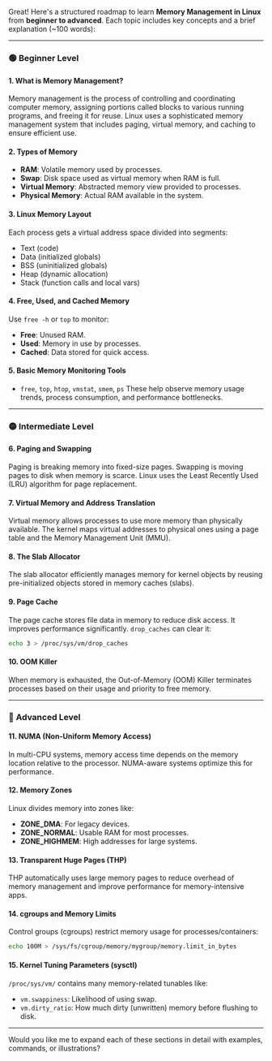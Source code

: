 Great! Here's a structured roadmap to learn **Memory Management in Linux** from **beginner to advanced**. Each topic includes key concepts and a brief explanation (\~100 words):

---

### 🟢 **Beginner Level**

#### 1. **What is Memory Management?**

Memory management is the process of controlling and coordinating computer memory, assigning portions called blocks to various running programs, and freeing it for reuse. Linux uses a sophisticated memory management system that includes paging, virtual memory, and caching to ensure efficient use.

#### 2. **Types of Memory**

* **RAM**: Volatile memory used by processes.
* **Swap**: Disk space used as virtual memory when RAM is full.
* **Virtual Memory**: Abstracted memory view provided to processes.
* **Physical Memory**: Actual RAM available in the system.

#### 3. **Linux Memory Layout**

Each process gets a virtual address space divided into segments:

* Text (code)
* Data (initialized globals)
* BSS (uninitialized globals)
* Heap (dynamic allocation)
* Stack (function calls and local vars)

#### 4. **Free, Used, and Cached Memory**

Use `free -h` or `top` to monitor:

* **Free**: Unused RAM.
* **Used**: Memory in use by processes.
* **Cached**: Data stored for quick access.

#### 5. **Basic Memory Monitoring Tools**

* `free`, `top`, `htop`, `vmstat`, `smem`, `ps`
  These help observe memory usage trends, process consumption, and performance bottlenecks.

---

### 🟡 **Intermediate Level**

#### 6. **Paging and Swapping**

Paging is breaking memory into fixed-size pages. Swapping is moving pages to disk when memory is scarce. Linux uses the Least Recently Used (LRU) algorithm for page replacement.

#### 7. **Virtual Memory and Address Translation**

Virtual memory allows processes to use more memory than physically available. The kernel maps virtual addresses to physical ones using a page table and the Memory Management Unit (MMU).

#### 8. **The Slab Allocator**

The slab allocator efficiently manages memory for kernel objects by reusing pre-initialized objects stored in memory caches (slabs).

#### 9. **Page Cache**

The page cache stores file data in memory to reduce disk access. It improves performance significantly. `drop_caches` can clear it:

```bash
echo 3 > /proc/sys/vm/drop_caches
```

#### 10. **OOM Killer**

When memory is exhausted, the Out-of-Memory (OOM) Killer terminates processes based on their usage and priority to free memory.

---

### 🔵 **Advanced Level**

#### 11. **NUMA (Non-Uniform Memory Access)**

In multi-CPU systems, memory access time depends on the memory location relative to the processor. NUMA-aware systems optimize this for performance.

#### 12. **Memory Zones**

Linux divides memory into zones like:

* **ZONE\_DMA**: For legacy devices.
* **ZONE\_NORMAL**: Usable RAM for most processes.
* **ZONE\_HIGHMEM**: High addresses for large systems.

#### 13. **Transparent Huge Pages (THP)**

THP automatically uses large memory pages to reduce overhead of memory management and improve performance for memory-intensive apps.

#### 14. **cgroups and Memory Limits**

Control groups (cgroups) restrict memory usage for processes/containers:

```bash
echo 100M > /sys/fs/cgroup/memory/mygroup/memory.limit_in_bytes
```

#### 15. **Kernel Tuning Parameters (sysctl)**

`/proc/sys/vm/` contains many memory-related tunables like:

* `vm.swappiness`: Likelihood of using swap.
* `vm.dirty_ratio`: How much dirty (unwritten) memory before flushing to disk.

---

Would you like me to expand each of these sections in detail with examples, commands, or illustrations?
